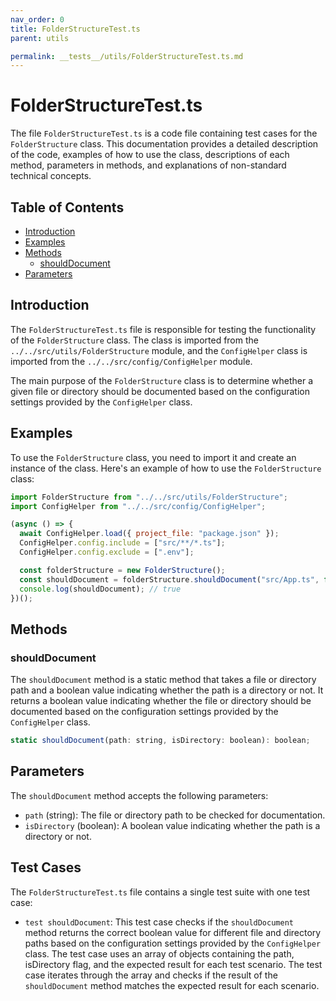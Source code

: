 ```yaml
---
nav_order: 0
title: FolderStructureTest.ts
parent: utils

permalink: __tests__/utils/FolderStructureTest.ts.md
---
```


# FolderStructureTest.ts

The file `FolderStructureTest.ts` is a code file containing test cases for the `FolderStructure` class. This documentation provides a detailed description of the code, examples of how to use the class, descriptions of each method, parameters in methods, and explanations of non-standard technical concepts.

## Table of Contents

- [Introduction](#introduction)
- [Examples](#examples)
- [Methods](#methods)
  - [shouldDocument](#shoulddocument)
- [Parameters](#parameters)

## Introduction

The `FolderStructureTest.ts` file is responsible for testing the functionality of the `FolderStructure` class. The class is imported from the `../../src/utils/FolderStructure` module, and the `ConfigHelper` class is imported from the `../../src/config/ConfigHelper` module.

The main purpose of the `FolderStructure` class is to determine whether a given file or directory should be documented based on the configuration settings provided by the `ConfigHelper` class.

## Examples

To use the `FolderStructure` class, you need to import it and create an instance of the class. Here's an example of how to use the `FolderStructure` class:

```javascript
import FolderStructure from "../../src/utils/FolderStructure";
import ConfigHelper from "../../src/config/ConfigHelper";

(async () => {
  await ConfigHelper.load({ project_file: "package.json" });
  ConfigHelper.config.include = ["src/**/*.ts"];
  ConfigHelper.config.exclude = [".env"];

  const folderStructure = new FolderStructure();
  const shouldDocument = folderStructure.shouldDocument("src/App.ts", false);
  console.log(shouldDocument); // true
})();
```

## Methods

### shouldDocument

The `shouldDocument` method is a static method that takes a file or directory path and a boolean value indicating whether the path is a directory or not. It returns a boolean value indicating whether the file or directory should be documented based on the configuration settings provided by the `ConfigHelper` class.

```javascript
static shouldDocument(path: string, isDirectory: boolean): boolean;
```

## Parameters

The `shouldDocument` method accepts the following parameters:

- `path` (string): The file or directory path to be checked for documentation.
- `isDirectory` (boolean): A boolean value indicating whether the path is a directory or not.

## Test Cases

The `FolderStructureTest.ts` file contains a single test suite with one test case:

- `test shouldDocument`: This test case checks if the `shouldDocument` method returns the correct boolean value for different file and directory paths based on the configuration settings provided by the `ConfigHelper` class. The test case uses an array of objects containing the path, isDirectory flag, and the expected result for each test scenario. The test case iterates through the array and checks if the result of the `shouldDocument` method matches the expected result for each scenario.